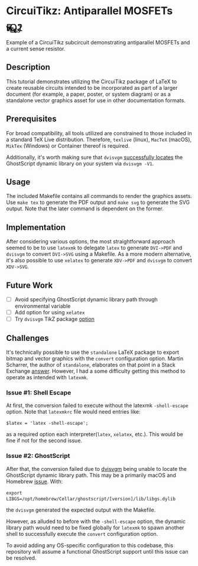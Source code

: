 # CircuiTikz: Antiparallel MOSFETs

![image info](example.svg "SVG output")

Example of a CircuiTikz subcircuit demonstrating antiparallel MOSFETs and a current sense resistor.

## Description

This tutorial demonstrates utilizing the CircuiTikz package of LaTeX to create
reusable circuits intended to be incorporated as part of a larger document 
(for example, a paper, poster, or system diagram) or as a standalone vector
graphics asset for use in other documentation formats.

## Prerequisites

For broad compatibility, all tools utilized are constrained to those included
in a standard TeX Live distribution. Therefore, `texlive` (linux), `MacTeX` (macOS), `MikTex` (Windows) or Container thereof is required.

Additionally, it's worth making sure that `dvisvgm` [successfully locates](
https://dvisvgm.de/FAQ/) the GhostScript dynamic library on your system via
`dvisvgm -V1`.

## Usage

The included Makefile contains all commands to render the graphics assets.
Use `make tex` to generate the PDF output and `make svg` to generate the SVG
output. Note that the later command is dependent on the former.

## Implementation

After considering various options, the most straightforward approach seemed
to be to use `latexmk` to delegate `latex` to generate `DVI->PDF` and `dvisvgm`
to convert `DVI->SVG` using a Makefile. As a more modern alternative, it's
also possible to use `xelatex` to generate `XDV->PDF` and `dvisvgm` to convert
`XDV->SVG`.

## Future Work

- [ ] Avoid specifying GhostScript dynamic library path through environmental
variable
- [ ] Add option for using `xelatex`
- [ ] Try `dvisvgm` TikZ package [option](https://tikz.dev/drivers#sec-10.2.4)

## Challenges

It's technically possible to use the `standalone` LaTeX package to export
bitmap and vector graphics with the `convert` configuration option. Martin
Scharrer, the author of `standalone`, elaborates on that point in a Stack
Exchange [answer](https://tex.stackexchange.com/a/51766). However, I had a
some difficulty getting this method to operate as intended with `latexmk`.

### Issue #1: Shell Escape
At first, the conversion failed to execute without the latexmk `-shell-escape`
option. Note that `latexmkrc` file would need entries like:

```
$latex = 'latex -shell-escape';
```

as a required option each interpreter(`latex`, `xelatex`, etc.). This would be
fine if not for the second issue.

### Issue #2: GhostScript

After that, the conversion failed due to [dvisvgm](https://dvisvgm.de) being
unable to locate the GhostScript dynamic library path. This may be a primarily
macOS and Homebrew [issue](https://tex.stackexchange.com/a/559650). With:

```
export LIBGS=/opt/homebrew/Cellar/ghostscript/[version]/lib/libgs.dylib
```

the `dvisvgm` generated the expected output with the Makefile.

However, as alluded to before with the `-shell-escape` option, the dynamic
library path would need to be fixed globally for `latexmk` to spawn another
shell to successfully execute the `convert` configuration option.

To avoid adding any OS-specific configuration to this codebase, this repository
will assume a functional GhostScript support until this issue can be resolved.